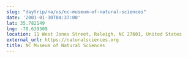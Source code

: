 ```yaml
---
slug: "daytrip/na/us/nc-museum-of-natural-sciences"
date: '2001-01-30T04:37:00'
lat: 35.782149
lng: -78.639509
location: 11 West Jones Street, Raleigh, NC 27601, United States
external_url: https://naturalsciences.org
title: NC Museum of Natural Sciences
---
```



